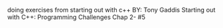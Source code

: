 doing exercises from starting out with c++ BY: Tony Gaddis 
Starting out with C++: Programming Challenges Chap 2- #5  
